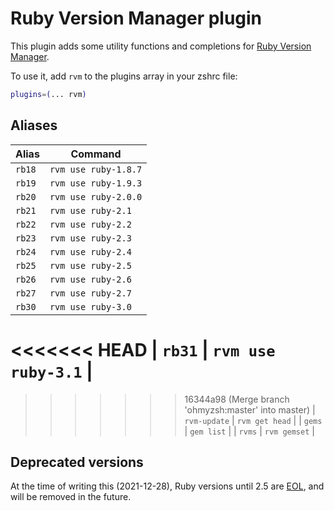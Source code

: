 # Ruby Version Manager plugin

This plugin adds some utility functions and completions for [Ruby Version Manager](https://rvm.io/).

To use it, add `rvm` to the plugins array in your zshrc file:

```zsh
plugins=(... rvm)
```

## Aliases

| Alias        | Command              |
| ------------ | -------------------- |
| `rb18`       | `rvm use ruby-1.8.7` |
| `rb19`       | `rvm use ruby-1.9.3` |
| `rb20`       | `rvm use ruby-2.0.0` |
| `rb21`       | `rvm use ruby-2.1`   |
| `rb22`       | `rvm use ruby-2.2`   |
| `rb23`       | `rvm use ruby-2.3`   |
| `rb24`       | `rvm use ruby-2.4`   |
| `rb25`       | `rvm use ruby-2.5`   |
| `rb26`       | `rvm use ruby-2.6`   |
| `rb27`       | `rvm use ruby-2.7`   |
| `rb30`       | `rvm use ruby-3.0`   |
<<<<<<< HEAD
| `rb31`       | `rvm use ruby-3.1`   |
=======
>>>>>>> 16344a98 (Merge branch 'ohmyzsh:master' into master)
| `rvm-update` | `rvm get head`       |
| `gems`       | `gem list`           |
| `rvms`       | `rvm gemset`         |

## Deprecated versions

At the time of writing this (2021-12-28), Ruby versions until 2.5 are [EOL][1],
and will be removed in the future.

[1]: https://endoflife.date/ruby
